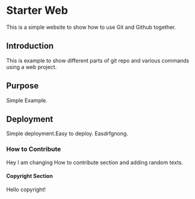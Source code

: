 # Starter Web

This is a simple website to show how to use Git and Github together.

## Introduction

This is example to show different parts of git repo and various commands using a web project.

## Purpose

Simple Example.

## Deployment 

Simple deployment.Easy to deploy. Easdrfgnong.

### How to Contribute

Hey I am changing How to contribute section and adding random texts.

#### Copyright Section

Hello copyright!

